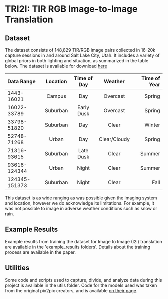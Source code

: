 # TRI2I: TIR RGB Image-to-Image Translation
## Dataset
The dataset consists of 148,829 TIR/RGB image pairs collected in 16-20k capture sessions in and around Salt Lake City, Utah. It includes a variety of global priors in both lighting and situation, as summarized in the table below. The dataset is available for download [here](https://drive.google.com/file/d/1qorMXaQa57tq8Nj3dFBd-s0oU42tWbC0/view?usp=drive_link)

| Data Range    | Location    | Time of Day   | Weather       | Time of Year |
| :---          |    :----:   |         :---: |         :---: | ----:        |
| 1443-16021    | Campus      | Day           | Overcast      | Spring       |
| 16022-33789   | Suburban    | Early Dusk    | Overcast      | Spring       |
| 33798-51820   | Suburban    | Day           | Clear         | Winter       |
| 52748-71268   | Urban       | Day           | Clear/Cloudy  | Spring       |
| 71316-93615   | Suburban    | Late Dusk     | Clear         | Summer       |
| 93616-124344  | Urban       | Night         | Clear         | Summer       |
| 124345-151373 | Suburban    | Night         | Clear         | Fall         |

This dataset is as wide ranging as was possible given the imaging system and location, however we do acknowledge its limitations. For example, it was not possible to image in adverse weather conditions such as snow or rain.

## Example Results
Example results from training the dataset for Image to Image (I2I) translation are available in the 'example_results folders'. Details about the training process are available in the paper.
## Utilities
Some code and scripts used to capture, divide, and analyze data during this project is available in the utils folder. Code for the models used was taken from the original pix2pix creators, and is available [on their page](https://github.com/junyanz/pytorch-CycleGAN-and-pix2pix).
